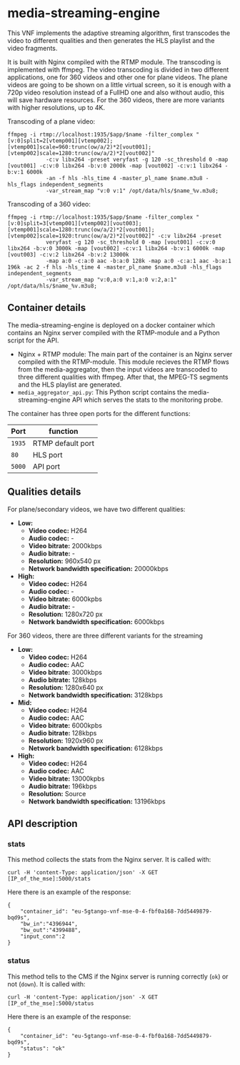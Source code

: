 # media-streaming-engine

This VNF implements the adaptive streaming algorithm, first transcodes 
the video to different qualities and then generates the HLS playlist and the video fragments. 

It is built with Nginx compiled with the RTMP module. The transcoding 
is implemented with ffmpeg. The video transcoding is divided in two different applications, one for 360 videos and other one for plane videos. The plane videos are going to be shown on a little virtual screen, so it is enough with a 720p video resolution instead of a FullHD one and also without audio, this will save hardware resources. For the 360 videos, there are more variants with higher resolutions, up to 4K. 

Transcoding of a plane video:
```
ffmpeg -i rtmp://localhost:1935/$app/$name -filter_complex "[v:0]split=2[vtemp001][vtemp002];[vtemp001]scale=960:trunc(ow/a/2)*2[vout001];[vtemp002]scale=1280:trunc(ow/a/2)*2[vout002]"
            -c:v libx264 -preset veryfast -g 120 -sc_threshold 0 -map [vout001] -c:v:0 libx264 -b:v:0 2000k -map [vout002] -c:v:1 libx264 -b:v:1 6000k
            -an -f hls -hls_time 4 -master_pl_name $name.m3u8 -hls_flags independent_segments
            -var_stream_map "v:0 v:1" /opt/data/hls/$name_%v.m3u8; 
``` 

Transcoding of a 360 video:
```
ffmpeg -i rtmp://localhost:1935/$app/$name -filter_complex "[v:0]split=3[vtemp001][vtemp002][vout003];[vtemp001]scale=1280:trunc(ow/a/2)*2[vout001];[vtemp002]scale=1920:trunc(ow/a/2)*2[vout002]" -c:v libx264 -preset
            veryfast -g 120 -sc_threshold 0 -map [vout001] -c:v:0 libx264 -b:v:0 3000k -map [vout002] -c:v:1 libx264 -b:v:1 6000k -map [vout003] -c:v:2 libx264 -b:v:2 13000k
            -map a:0 -c:a:0 aac -b:a:0 128k -map a:0 -c:a:1 aac -b:a:1 196k -ac 2 -f hls -hls_time 4 -master_pl_name $name.m3u8 -hls_flags independent_segments
            -var_stream_map "v:0,a:0 v:1,a:0 v:2,a:1" /opt/data/hls/$name_%v.m3u8;
```

## Container details 
The media-streaming-engine is deployed on a docker container which contains an
Nginx server compiled with the RTMP-module and a Python script for the API. 
* Nginx + RTMP module: The main part of the container is an Nginx server
compiled with the RTMP-module. This module recieves the RTMP flows from the media-aggregator, 
then the input videos are transcoded to three different qualities with ffmpeg. After that, the MPEG-TS 
segments and the HLS playlist are generated. 
* ```media_aggregator_api.py```: This Python script contains the media-streaming-engine
API which serves the stats to the monitoring probe.

The container has three open ports for the different functions: 

| Port | function |
| --- | --- |
| `1935` | RTMP default port |
| `80` | HLS port|
| `5000` | API port |

## Qualities details
For plane/secondary videos, we have two different qualities:
* **Low:** 
    * **Video codec:** H264
    * **Audio codec:** -
    * **Video bitrate:** 2000kbps
    * **Audio bitrate:** -
    * **Resolution:** 960x540 px
    * **Network bandwidth specification:** 20000kbps
* **High:**
    * **Video codec:** H264
    * **Audio codec:** -
    * **Video bitrate:** 6000kpbs 
    * **Audio bitrate:** -
    * **Resolution:** 1280x720 px
    * **Network bandwidth specification:** 6000kbps
    
For 360 videos, there are three different variants for the streaming
* **Low:** 
    * **Video codec:** H264
    * **Audio codec:** AAC
    * **Video bitrate:** 3000kbps
    * **Audio bitrate:** 128kbps
    * **Resolution:** 1280x640 px
    * **Network bandwidth specification:** 3128kbps
* **Mid:**
    * **Video codec:** H264
    * **Audio codec:** AAC
    * **Video bitrate:** 6000kpbs 
    * **Audio bitrate:** 128kbps
    * **Resolution:** 1920x960 px
    * **Network bandwidth specification:** 6128kbps
* **High:**
    * **Video codec:** H264
    * **Audio codec:** AAC
    * **Video bitrate:** 13000kpbs 
    * **Audio bitrate:** 196kbps
    * **Resolution:** Source 
    * **Network bandwidth specification:** 13196kbps

## API description
### stats
This method collects the stats from the Nginx server. It is called with:
        
    curl -H 'content-Type: application/json' -X GET [IP_of_the_mse]:5000/stats    

Here there is an example of the response:

    {
        "container_id": "eu-5gtango-vnf-mse-0-4-fbf0a168-7dd5449879-bqd9s",
        "bw_in":"4396944",
        "bw_out":"4399488",
        "input_conn":2
    }

### status
This method tells to the CMS if the Nginx server is running correctly (`ok`) or not (`down`). It is called with:

    curl -H 'content-Type: application/json' -X GET [IP_of_the_mse]:5000/status
    
Here there is an example of the response:

    {
        "container_id": "eu-5gtango-vnf-mse-0-4-fbf0a168-7dd5449879-bqd9s", 
        "status": "ok"
    }
